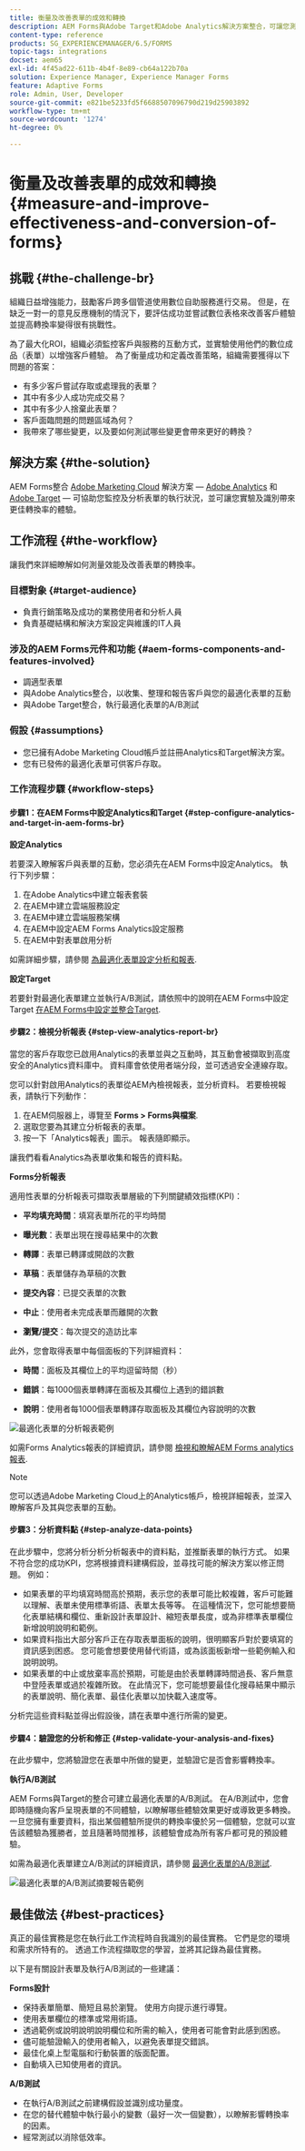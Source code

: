 ```yaml
---
title: 衡量及改善表單的成效和轉換
description: AEM Forms與Adobe Target和Adobe Analytics解決方案整合，可讓您測量並改善表單的效能和轉換率。
content-type: reference
products: SG_EXPERIENCEMANAGER/6.5/FORMS
topic-tags: integrations
docset: aem65
exl-id: 4f45ad22-611b-4b4f-8e89-cb64a122b70a
solution: Experience Manager, Experience Manager Forms
feature: Adaptive Forms
role: Admin, User, Developer
source-git-commit: e821be5233fd5f6688507096790d219d25903892
workflow-type: tm+mt
source-wordcount: '1274'
ht-degree: 0%

---
```


# 衡量及改善表單的成效和轉換{#measure-and-improve-effectiveness-and-conversion-of-forms}

## 挑戰 {#the-challenge-br}

組織日益增強能力，鼓勵客戶跨多個管道使用數位自助服務進行交易。 但是，在缺乏一對一的意見反應機制的情況下，要評估成功並嘗試數位表格來改善客戶體驗並提高轉換率變得很有挑戰性。

為了最大化ROI，組織必須監控客戶與服務的互動方式，並實驗使用他們的數位成品（表單）以增強客戶體驗。 為了衡量成功和定義改善策略，組織需要獲得以下問題的答案：

* 有多少客戶嘗試存取或處理我的表單？
* 其中有多少人成功完成交易？
* 其中有多少人捨棄此表單？
* 客戶面臨問題的問題區域為何？
* 我帶來了哪些變更，以及要如何測試哪些變更會帶來更好的轉換？

## 解決方案 {#the-solution}

AEM Forms整合 [Adobe Marketing Cloud](https://www.adobe.com/marketing-cloud.html) 解決方案 —  [Adobe Analytics](https://www.adobe.com/marketing-cloud/web-analytics.html) 和 [Adobe Target](https://www.adobe.com/marketing-cloud/testing-targeting.html)  — 可協助您監控及分析表單的執行狀況，並可讓您實驗及識別帶來更佳轉換率的體驗。

## 工作流程 {#the-workflow}

讓我們來詳細瞭解如何測量效能及改善表單的轉換率。

### 目標對象 {#target-audience}

* 負責行銷策略及成功的業務使用者和分析人員
* 負責基礎結構和解決方案設定與維護的IT人員

### 涉及的AEM Forms元件和功能 {#aem-forms-components-and-features-involved}

* 調適型表單
* 與Adobe Analytics整合，以收集、整理和報告客戶與您的最適化表單的互動
* 與Adobe Target整合，執行最適化表單的A/B測試

### 假設 {#assumptions}

* 您已擁有Adobe Marketing Cloud帳戶並註冊Analytics和Target解決方案。
* 您有已發佈的最適化表單可供客戶存取。

### 工作流程步驟 {#workflow-steps}

#### 步驟1：在AEM Forms中設定Analytics和Target  {#step-configure-analytics-and-target-in-aem-forms-br}

**設定Analytics**

若要深入瞭解客戶與表單的互動，您必須先在AEM Forms中設定Analytics。 執行下列步驟：

1. 在Adobe Analytics中建立報表套裝
1. 在AEM中建立雲端服務設定
1. 在AEM中建立雲端服務架構
1. 在AEM中設定AEM Forms Analytics設定服務
1. 在AEM中對表單啟用分析

如需詳細步驟，請參閱 [為最適化表單設定分析和報表](../../forms/using/configure-analytics-forms-documents.md).

**設定Target**

若要針對最適化表單建立並執行A/B測試，請依照中的說明在AEM Forms中設定Target [在AEM Forms中設定並整合Target](../../forms/using/ab-testing-adaptive-forms.md#p-set-up-and-integrate-target-in-aem-forms-p).

#### 步驟2：檢視分析報表 {#step-view-analytics-report-br}

當您的客戶存取您已啟用Analytics的表單並與之互動時，其互動會被擷取到高度安全的Analytics資料庫中。 資料庫會依使用者端分段，並可透過安全連線存取。

您可以針對啟用Analytics的表單從AEM內檢視報表，並分析資料。 若要檢視報表，請執行下列動作：

1. 在AEM伺服器上，導覽至 **Forms > Forms與檔案**.
1. 選取您要為其建立分析報表的表單。
1. 按一下「Analytics報表」圖示。 報表隨即顯示。

讓我們看看Analytics為表單收集和報告的資料點。

**Forms分析報表**

適用性表單的分析報表可擷取表單層級的下列關鍵績效指標(KPI)：

* **平均填充時間**：填寫表單所花的平均時間
* **曝光數**：表單出現在搜尋結果中的次數

* **轉譯**：表單已轉譯或開啟的次數
* **草稿**：表單儲存為草稿的次數

* **提交內容**：已提交表單的次數
* **中止**：使用者未完成表單而離開的次數
* **瀏覽/提交**：每次提交的造訪比率

此外，您會取得表單中每個面板的下列詳細資料：

* **時間**：面板及其欄位上的平均逗留時間（秒）

* **錯誤**：每1000個表單轉譯在面板及其欄位上遇到的錯誤數

* **說明**：使用者每1000個表單轉譯存取面板及其欄位內容說明的次數

![最適化表單的分析報表範例](assets/summary-report.png)

如需Forms Analytics報表的詳細資訊，請參閱 [檢視和瞭解AEM Forms analytics報表](../../forms/using/view-understand-aem-forms-analytics-reports.md).

>[!NOTE]
>
>您可以透過Adobe Marketing Cloud上的Analytics帳戶，檢視詳細報表，並深入瞭解客戶及其與您表單的互動。

#### 步驟3：分析資料點 {#step-analyze-data-points}

在此步驟中，您將分析分析分析報表中的資料點，並推斷表單的執行方式。 如果不符合您的成功KPI，您將根據資料建構假設，並尋找可能的解決方案以修正問題。 例如：

* 如果表單的平均填寫時間高於預期，表示您的表單可能比較複雜，客戶可能難以理解、表單未使用標準術語、表單太長等等。 在這種情況下，您可能想要簡化表單結構和欄位、重新設計表單設計、縮短表單長度，或為非標準表單欄位新增說明說明和範例。
* 如果資料指出大部分客戶正在存取表單面板的說明，很明顯客戶對於要填寫的資訊感到困惑。 您可能會想要使用替代術語，或為該面板新增一些範例輸入和說明說明。
* 如果表單的中止或放棄率高於預期，可能是由於表單轉譯時間過長、客戶無意中登陸表單或過於複雜所致。 在此情況下，您可能想要最佳化搜尋結果中顯示的表單說明、簡化表單、最佳化表單以加快載入速度等。

分析完這些資料點並得出假設後，請在表單中進行所需的變更。

#### 步驟4：驗證您的分析和修正 {#step-validate-your-analysis-and-fixes}

在此步驟中，您將驗證您在表單中所做的變更，並驗證它是否會影響轉換率。

**執行A/B測試**

AEM Forms與Target的整合可建立最適化表單的A/B測試。 在A/B測試中，您會即時隨機向客戶呈現表單的不同體驗，以瞭解哪些體驗效果更好或導致更多轉換。 一旦您擁有重要資料，指出某個體驗所提供的轉換率優於另一個體驗，您就可以宣告該體驗為獲勝者，並且隨著時間推移，該體驗會成為所有客戶都可見的預設體驗。

如需為最適化表單建立A/B測試的詳細資訊，請參閱 [最適化表單的A/B測試](../../forms/using/ab-testing-adaptive-forms.md).

![最適化表單的A/B測試摘要報告範例](assets/ab-test-report-4.png)

## 最佳做法 {#best-practices}

真正的最佳實務是您在執行此工作流程時自我識別的最佳實務。 它們是您的環境和需求所特有的。 透過工作流程擷取您的學習，並將其記錄為最佳實務。

以下是有關設計表單及執行A/B測試的一些建議：

**Forms設計**

* 保持表單簡單、簡短且易於瀏覽。 使用方向提示進行導覽。
* 使用表單欄位的標準或常用術語。
* 透過範例或說明說明說明欄位和所需的輸入，使用者可能會對此感到困惑。
* 儘可能驗證輸入的使用者輸入，以避免表單提交錯誤。
* 最佳化桌上型電腦和行動裝置的版面配置。
* 自動填入已知使用者的資訊。

**A/B測試**

* 在執行A/B測試之前建構假設並識別成功量度。
* 在您的替代體驗中執行最小的變數（最好一次一個變數），以瞭解影響轉換率的因素。
* 經常測試以消除低效率。
